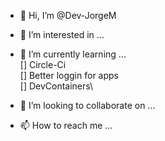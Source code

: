 - 👋 Hi, I’m @Dev-JorgeM
- 👀 I’m interested in ...
- 🌱 I’m currently learning ...\
        [] Circle-Ci\
        [] Better loggin for apps\
        [] DevContainers\
        
- 💞️ I’m looking to collaborate on ...
- 📫 How to reach me ...

<!---
Dev-JorgeM/Dev-JorgeM is a ✨ special ✨ repository because its `README.md` (this file) appears on your GitHub profile.
You can click the Preview link to take a look at your changes.
--->
